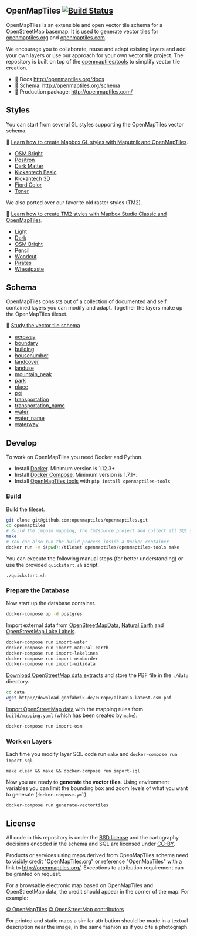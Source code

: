 ## OpenMapTiles [![Build Status](https://travis-ci.org/openmaptiles/openmaptiles.svg?branch=master)](https://travis-ci.org/openmaptiles/openmaptiles)

OpenMapTiles is an extensible and open vector tile schema for a OpenStreetMap basemap. It is used to generate vector tiles for [openmaptiles.org](http://openmaptiles.org/) and [openmaptiles.com](http://openmaptiles.com/).

We encourage you to collaborate, reuse and adapt existing layers and add your own layers or use our approach for your own vector tile project. The repository is built on top of the [openmaptiles/tools](https://github.com/openmaptiles/openmaptiles-tools) to simplify vector tile creation.

- :link: Docs http://openmaptiles.org/docs
- :link: Schema: http://openmaptiles.org/schema
- :link: Production package: http://openmaptiles.com/

## Styles

You can start from several GL styles supporting the OpenMapTiles vector schema.

:link: [Learn how to create Mapbox GL styles with Maputnik and OpenMapTiles](http://openmaptiles.org/docs/style/maputnik/).


- [OSM Bright](https://github.com/openmaptiles/osm-bright-gl-style)
- [Positron](https://github.com/openmaptiles/positron-gl-style)
- [Dark Matter](https://github.com/openmaptiles/dark-matter-gl-style)
- [Klokantech Basic](https://github.com/openmaptiles/klokantech-basic-gl-style)
- [Klokantech 3D](https://github.com/openmaptiles/klokantech-3d-gl-style)
- [Fiord Color](https://github.com/openmaptiles/fiord-color-gl-style)
- [Toner](https://github.com/openmaptiles/toner-gl-style)

We also ported over our favorite old raster styles (TM2).

:link: [Learn how to create TM2 styles with Mapbox Studio Classic and OpenMapTiles](http://openmaptiles.org/docs/style/mapbox-studio-classic/).

- [Light](https://github.com/openmaptiles/mapbox-studio-light.tm2/)
- [Dark](https://github.com/openmaptiles/mapbox-studio-dark.tm2/)
- [OSM Bright](https://github.com/openmaptiles/mapbox-studio-osm-bright.tm2/)
- [Pencil](https://github.com/openmaptiles/mapbox-studio-pencil.tm2/)
- [Woodcut](https://github.com/openmaptiles/mapbox-studio-woodcut.tm2/)
- [Pirates](https://github.com/openmaptiles/mapbox-studio-pirates.tm2/)
- [Wheatpaste](https://github.com/openmaptiles/mapbox-studio-wheatpaste.tm2/)

## Schema

OpenMapTiles consists out of a collection of documented and self contained layers you can modify and adapt.
Together the layers make up the OpenMapTiles tileset.

:link: [Study the vector tile schema](http://openmaptiles.org/schema)

- [aeroway](https://openmaptiles.org/schema/#aeroway)
- [boundary](https://openmaptiles.org/schema/#boundary)
- [building](https://openmaptiles.org/schema/#building)
- [housenumber](https://openmaptiles.org/schema/#housenumber)
- [landcover](https://openmaptiles.org/schema/#landcover)
- [landuse](https://openmaptiles.org/schema/#landuse)
- [mountain_peak](https://openmaptiles.org/schema/#mountain_peak)
- [park](https://openmaptiles.org/schema/#park)
- [place](https://openmaptiles.org/schema/#place)
- [poi](https://openmaptiles.org/schema/#poi)
- [transportation](https://openmaptiles.org/schema/#transportation)
- [transportation_name](https://openmaptiles.org/schema/#transportation_name)
- [water](https://openmaptiles.org/schema/#water)
- [water_name](https://openmaptiles.org/schema/#water_name)
- [waterway](https://openmaptiles.org/schema/#waterway)

## Develop

To work on OpenMapTiles you need Docker and Python.

- Install [Docker](https://docs.docker.com/engine/installation/). Minimum version is 1.12.3+.
- Install [Docker Compose](https://docs.docker.com/compose/install/). Minimum version is 1.7.1+.
- Install [OpenMapTiles tools](https://github.com/openmaptiles/openmaptiles-tools) with `pip install openmaptiles-tools`

### Build

Build the tileset.

```bash
git clone git@github.com:openmaptiles/openmaptiles.git
cd openmaptiles
# Build the imposm mapping, the tm2source project and collect all SQL scripts
make
# You can also run the build process inside a Docker container
docker run -v $(pwd):/tileset openmaptiles/openmaptiles-tools make
```

You can execute the following manual steps (for better understanding)
or use the provided `quickstart.sh` script.

```
./quickstart.sh
```

### Prepare the Database

Now start up the database container.

```bash
docker-compose up -d postgres
```

Import external data from [OpenStreetMapData](http://openstreetmapdata.com/), [Natural Earth](http://www.naturalearthdata.com/) and  [OpenStreetMap Lake Labels](https://github.com/lukasmartinelli/osm-lakelines).

```bash
docker-compose run import-water
docker-compose run import-natural-earth
docker-compose run import-lakelines
docker-compose run import-osmborder
docker-compose run import-wikidata
```

[Download OpenStreetMap data extracts](http://download.geofabrik.de/) and store the PBF file in the `./data` directory.

```bash
cd data
wget http://download.geofabrik.de/europe/albania-latest.osm.pbf
```

[Import OpenStreetMap data](https://github.com/openmaptiles/import-osm) with the mapping rules from
`build/mapping.yaml` (which has been created by `make`).

```bash
docker-compose run import-osm
```

### Work on Layers

Each time you modify layer SQL code run `make` and `docker-compose run import-sql`.

```
make clean && make && docker-compose run import-sql
```

Now you are ready to **generate the vector tiles**. Using environment variables
you can limit the bounding box and zoom levels of what you want to generate (`docker-compose.yml`).

```
docker-compose run generate-vectortiles
```

## License

All code in this repository is under the [BSD license](./LICENSE.md) and the cartography decisions encoded in the schema and SQL are licensed under [CC-BY](./LICENSE.md).

Products or services using maps derived from OpenMapTiles schema need to visibly credit "OpenMapTiles.org" or reference "OpenMapTiles" with a link to http://openmaptiles.org/. Exceptions to attribution requirement can be granted on request.

For a browsable electronic map based on OpenMapTiles and OpenStreetMap data, the
credit should appear in the corner of the map. For example:

[© OpenMapTiles](http://openmaptiles.org/) [© OpenStreetMap contributors](http://www.openstreetmap.org/copyright)

For printed and static maps a similar attribution should be made in a textual
description near the image, in the same fashion as if you cite a photograph.
